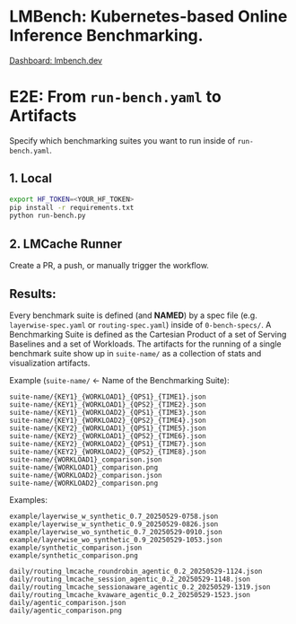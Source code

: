 # LMBench: Kubernetes-based Online Inference Benchmarking.

[Dashboard: lmbench.dev](https://lmbench.dev/)

# E2E: From `run-bench.yaml` to Artifacts

Specify which benchmarking suites you want to run inside of `run-bench.yaml`.

## 1. Local

```bash
export HF_TOKEN=<YOUR_HF_TOKEN>
pip install -r requirements.txt
python run-bench.py
```

## 2. LMCache Runner

Create a PR, a push, or manually trigger the workflow.

## Results:

Every benchmark suite is defined (and **NAMED**) by a spec file (e.g. `layerwise-spec.yaml` or `routing-spec.yaml`) inside of `0-bench-specs/`. A Benchmarking Suite is defined as the Cartesian Product of a set of Serving Baselines and a set of Workloads. The artifacts for the running of a single benchmark suite show up in `suite-name/` as a collection of stats and visualization artifacts.

Example (`suite-name/` <- Name of the Benchmarking Suite):
```text:
suite-name/{KEY1}_{WORKLOAD1}_{QPS1}_{TIME1}.json
suite-name/{KEY1}_{WORKLOAD1}_{QPS2}_{TIME2}.json
suite-name/{KEY1}_{WORKLOAD2}_{QPS1}_{TIME3}.json
suite-name/{KEY1}_{WORKLOAD2}_{QPS2}_{TIME4}.json
suite-name/{KEY2}_{WORKLOAD1}_{QPS1}_{TIME5}.json
suite-name/{KEY2}_{WORKLOAD1}_{QPS2}_{TIME6}.json
suite-name/{KEY2}_{WORKLOAD2}_{QPS1}_{TIME7}.json
suite-name/{KEY2}_{WORKLOAD2}_{QPS2}_{TIME8}.json
suite-name/{WORKLOAD1}_comparison.json
suite-name/{WORKLOAD1}_comparison.png
suite-name/{WORKLOAD2}_comparison.json
suite-name/{WORKLOAD2}_comparison.png
```

Examples:
```text
example/layerwise_w_synthetic_0.7_20250529-0758.json
example/layerwise_w_synthetic_0.9_20250529-0826.json
example/layerwise_wo_synthetic_0.7_20250529-0910.json
example/layerwise_wo_synthetic_0.9_20250529-1053.json
example/synthetic_comparison.json
example/synthetic_comparison.png

daily/routing_lmcache_roundrobin_agentic_0.2_20250529-1124.json
daily/routing_lmcache_session_agentic_0.2_20250529-1148.json
daily/routing_lmcache_sessionaware_agentic_0.2_20250529-1319.json
daily/routing_lmcache_kvaware_agentic_0.2_20250529-1523.json
daily/agentic_comparison.json
daily/agentic_comparison.png
```
